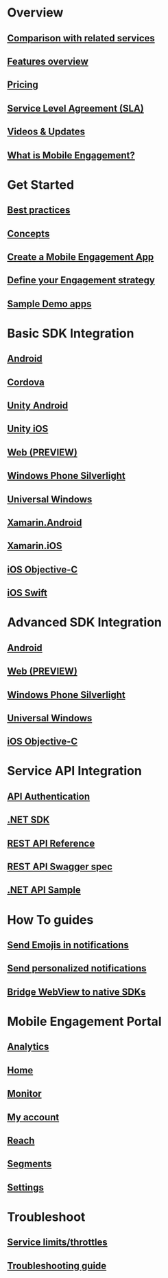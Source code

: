 # Overview
## [Comparison with related services](mobile-engagement-comparison.md)
## [Features overview](http://aka.ms/azmefeatures)
## [Pricing](https://azure.microsoft.com/pricing/details/mobile-engagement/)
## [Service Level Agreement (SLA)](https://azure.microsoft.com/support/legal/sla/mobile-engagement/)
## [Videos & Updates](https://azure.microsoft.com/documentation/services/mobile-engagement/)
## [What is Mobile Engagement?](mobile-engagement-overview.md)
# Get Started
## [Best practices](mobile-engagement-getting-started-best-practices.md)
## [Concepts](mobile-engagement-concepts.md)
## [Create a Mobile Engagement App](mobile-engagement-create.md)
## [Define your Engagement strategy](mobile-engagement-define-your-mobile-engagement-strategy.md)
## [Sample Demo apps](mobile-engagement-demo-apps.md)
# Basic SDK Integration
## [Android](mobile-engagement-android-get-started.md)
## [Cordova](mobile-engagement-cordova-get-started.md)
## [Unity Android](mobile-engagement-unity-android-get-started.md)
## [Unity iOS](mobile-engagement-unity-ios-get-started.md)
## [Web (PREVIEW)](mobile-engagement-web-app-get-started.md)
## [Windows Phone Silverlight](mobile-engagement-windows-phone-get-started.md)
## [Universal Windows](mobile-engagement-windows-store-dotnet-get-started.md)
## [Xamarin.Android](mobile-engagement-xamarin-android-get-started.md)
## [Xamarin.iOS](mobile-engagement-xamarin-ios-get-started.md)
## [iOS Objective-C](mobile-engagement-ios-get-started.md)
## [iOS Swift](mobile-engagement-ios-swift-get-started.md)
# Advanced SDK Integration
## [Android](mobile-engagement-android-sdk-overview.md)
## [Web (PREVIEW)](mobile-engagement-web-sdk-overview.md)
## [Windows Phone Silverlight](mobile-engagement-windows-phone-sdk-overview.md)
## [Universal Windows](mobile-engagement-windows-store-sdk-overview.md)
## [iOS Objective-C](mobile-engagement-ios-sdk-overview.md)
# Service API Integration
## [API Authentication](mobile-engagement-api-authentication.md)
## [.NET SDK](https://www.nuget.org/packages/Microsoft.Azure.Management.Engagement)
## [REST API Reference](https://msdn.microsoft.com/en-us/library/azure/mt683754)
## [REST API Swagger spec](https://github.com/Azure/azure-rest-api-specs/blob/master/arm-mobileengagement/2014-12-01/swagger/mobile-engagement.json)
## [.NET API Sample](mobile-engagement-dotnet-sdk-service-api.md)
# How To guides
## [Send Emojis in notifications](mobile-engagement-use-emoji-with-push.md)
## [Send personalized notifications](mobile-engagement-send-personalized-notifications.md)
## [Bridge WebView to native SDKs](mobile-engagement-bridge-webview-native-ios.md)
# Mobile Engagement Portal
## [Analytics](mobile-engagement-user-interface-analytics.md)
## [Home](mobile-engagement-user-interface-home.md)
## [Monitor](mobile-engagement-user-interface-monitor.md)
## [My account](mobile-engagement-user-interface-my-account.md)
## [Reach](mobile-engagement-user-interface-reach.md)
## [Segments](mobile-engagement-user-interface-segments.md)
## [Settings](mobile-engagement-user-interface-settings.md)
# Troubleshoot
## [Service limits/throttles](azure-subscription-service-limits/#mobile-engagement-limits.md)
## [Troubleshooting guide](mobile-engagement-troubleshooting-guide.md)
